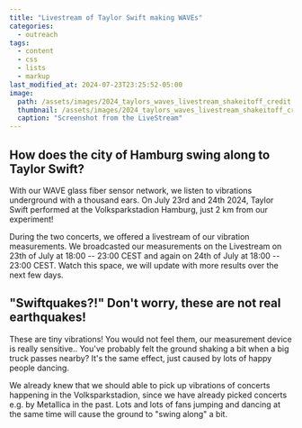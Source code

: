 ```yaml
---
title: "Livestream of Taylor Swift making WAVEs"
categories:
  - outreach
tags:
  - content
  - css
  - lists
  - markup
last_modified_at: 2024-07-23T23:25:52-05:00
image: 
  path: /assets/images/2024_taylors_waves_livestream_shakeitoff_credit.png
  thumbnail: /assets/images/2024_taylors_waves_livestream_shakeitoff_credit.png
  caption: "Screenshot from the LiveStream"
---
```



## How does the city of Hamburg swing along to Taylor Swift?

With our WAVE glass fiber sensor network, we listen to vibrations underground with a thousand ears. On July 23rd and 24th 2024, Taylor Swift performed at the Volksparkstadion Hamburg, just 2 km from our experiment!

During the two concerts, we offered a livestream of our vibration measurements.
We broadcasted our measurements on the Livestream on 23th of July at 18:00 -- 23:00 CEST
and again on 24th of July at 18:00 -- 23:00 CEST.
Watch this space, we will update with more results over the next few days.

## "Swiftquakes?!" Don't worry, these are not real earthquakes!

These are tiny vibrations! You would not feel them, our measurement device is really sensitive..
You've probably felt the ground shaking a bit when a big truck passes nearby? It's the same effect, just caused by lots of happy people dancing.

We already knew that we should able to pick up vibrations of concerts happening in the Volksparkstadion, since we have already picked concerts e.g. by Metallica in the past. Lots and lots of fans jumping and dancing at the same time will cause the ground to "swing along" a bit.

